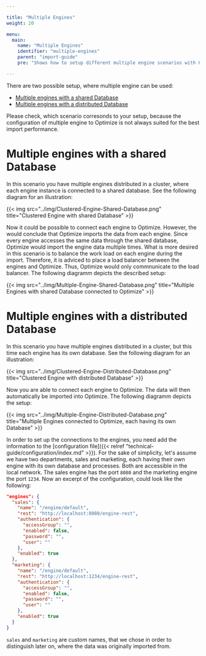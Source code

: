 ```yaml
---

title: "Multiple Engines"
weight: 20

menu:
  main:
    name: "Multiple Engines"
    identifier: "multiple-engines"
    parent: "import-guide"
    pre: "Shows how to setup different multiple engine scenarios with Optimize."

---
```


There are two possible setup, where multiple engine can be used:

* [Multiple engines with a shared Database](#multiple-engines-with-a-shared-database)
* [Multiple engines with a distributed Database](#multiple-engines-with-a-distributed-database)

Please check, which scenario corresonds to your setup, because the configuration of multiple engine to Optimize is not always suited for the best import performance.

# Multiple engines with a shared Database

In this scenario you have multiple engines distributed in a cluster, where each engine instance is connected to a shared database. See the following diagram for an illustration:

{{< img src="../img/Clustered-Engine-Shared-Database.png" title="Clustered Engine with shared Database" >}}

Now it could be possible to connect each engine to Optimize. However, the would conclude that Optimize imports the data from each engine. Since every engine accesses the same data through the shared database, Optimize would import the engine data multiple times. What is more desired in this scenario is to balance the work load on each engine during the import. Therefore, it is adviced to place a load balancer between the engines and Optimize. Thus, Optimize would only commnunicate to the load balancer. The following diagramm depicts the described setup:

{{< img src="../img/Multiple-Engine-Shared-Database.png" title="Multiple Engines with shared Database connected to Optimize" >}}

# Multiple engines with a distributed Database

In this scenario you have multiple engines distributed in a cluster, but this time each engine has its own database. See the following diagram for an illustration:

{{< img src="../img/Clustered-Engine-Distributed-Database.png" title="Clustered Engine with distributed Database" >}}

Now you are able to connect each engine to Optimize. The data will then automatically be imported into Optimize. The following diagramm depicts the setup:

{{< img src="../img/Multiple-Engine-Distributed-Database.png" title="Multiple Engines connected to Optimize, each having its own Database" >}}

In order to set up the connections to the engines, you need add the information to the [configuration file]({{< relref "technical-guide/configuration/index.md" >}}). For the sake of simplicity, let's assume we have two departments, sales and marketing, each having their own engine with its own database and processes. Both are accessible in the local network. The sales engine has the port `8080` and the marketing engine the port `1234`. Now an excerpt of the configuration, could look like the following:
```json
"engines": {
  "sales": {
    "name": "/engine/default",
    "rest": "http://localhost:8080/engine-rest",
    "authentication": {
      "accessGroup": "",
      "enabled": false,
      "password": "",
      "user": ""
    },
    "enabled": true
  },
  "marketing": {
    "name": "/engine/default",
    "rest": "http://localhost:1234/engine-rest",
    "authentication": {
      "accessGroup": "",
      "enabled": false,
      "password": "",
      "user": ""
    },
    "enabled": true
  }
}
```

`sales` and `marketing` are custom names, that we chose in order to distinguish later on, where the data was originally imported from.
